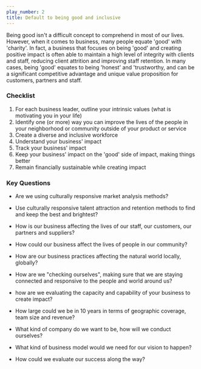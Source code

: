 ```yaml
---
play_number: 2
title: Default to being good and inclusive
---
```


Being good isn't a difficult concept to comprehend in most of our lives. However, when it comes to business, many people equate 'good' with 'charity'. In fact, a business that focuses on being 'good' and creating positive impact is often able to maintain a high level of integrity with clients and staff, reducing client attrition and improving staff retention. In many cases, being 'good' equates to being 'honest' and 'trustworthy, and can be a significant competitive advantage and unique value proposition for customers, partners and staff.

### Checklist
1. For each business leader, outline your intrinsic values (what is motivating you in your life)
2. Identify one (or more) way you can improve the lives of the people in your neighborhood or community outside of your product or service
3. Create a diverse and inclusive workforce
4. Understand your business' impact
5. Track your business' impact
6. Keep your business' impact on the 'good' side of impact, making things better
7. Remain financially sustainable while creating impact

### Key Questions
- Are we using culturally responsive market analysis methods?
- Use culturally responsive talent attraction and retention methods to find and keep the best and brightest?
- How is our business affecting the lives of our staff, our customers, our partners and suppliers?
- How could our business affect the lives of people in our community?
- How are our business practices affecting the natural world locally, globally?
- How are we "checking ourselves", making sure that we are staying connected and responsive to the people and world around us?
- how are we evaluating the capacity and capability of your business to create impact?

- How large could we be in 10 years in terms of geographic coverage, team size and revenue?
- What kind of company do we want to be, how will we conduct ourselves?
- What kind of business model would we need for our vision to happen?
- How could we evaluate our success along the way?
